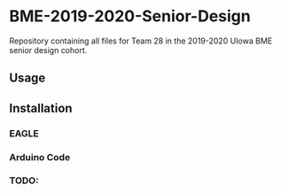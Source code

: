 BME-2019-2020-Senior-Design
=============================
Repository containing all files for Team 28 in the 2019-2020 UIowa BME senior design cohort.

Usage
-----


Installation
------------

### EAGLE

### Arduino Code

### TODO:

